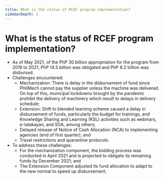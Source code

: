 ```yaml
---
title: What is the status of RCEF program implementation?
sidebarDepth: 2
---
```


# What is the status of RCEF program implementation?


 - As of May 2021, of the PhP 30 billion appropriation for the program from 2019 to 2021, PhP 14.5 billion was obligated and PhP 8.2 billion was disbursed.
 - Challenges encountered:
     - Mechanization: There is delay in the disbursement of fund since PHilMech cannot pay the supplier unless the machine was delivered. On top of this, municipal lockdowns brought by the pandemic prohibit the delivery of machinery which result to delays in delivery schedule;
     - Extension: Shift to blended learning scheme caused a delay in disbursement of funds, particularly the budget for trainings, and Knowledge Sharing and Learning (KSL) activities such as webinars, e-talakayan, and SOA, among others;
     - Delayed release of Notice of Cash Allocation (NCA) to implementing agencies (end of first quarter); and
     - Travel restrictions and quarantine protocols.
 - To address these challenges: 
     - For the mechanization component, the bidding process was conducted in April 2021 and is projected to obligate its remaining funds by December 2021; and
     - The Extension Component adjusted its fund allocation to adapt to the new normal to speed up disbursement.
